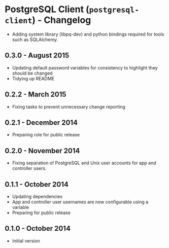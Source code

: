 # PostgreSQL Client (`postgresql-client`) - Changelog

* Adding system library (libpq-dev) and python bindings required for tools such as SQLAlchemy.
## 0.3.0 - August 2015

* Updating default password variables for consistency to highlight they should be changed
* Tidying up README

## 0.2.2 - March 2015

* Fixing tasks to prevent unnecessary change reporting

## 0.2.1 - December 2014

* Preparing role for public release

## 0.2.0 - November 2014

* Fixing separation of PostgreSQL and Unix user accounts for app and controller users.

## 0.1.1 - October 2014

* Updating dependencies
* App and controller user usernames are now configurable using a variable
* Preparing for public release

## 0.1.0 - October 2014

* Initial version